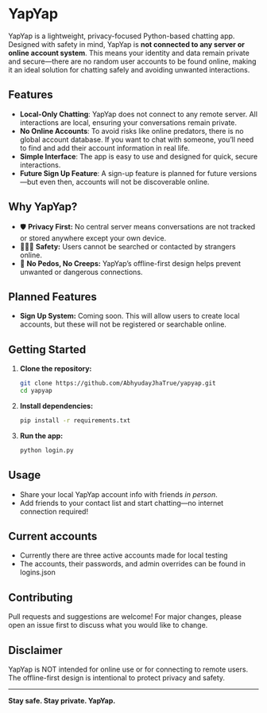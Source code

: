 # YapYap

YapYap is a lightweight, privacy-focused Python-based chatting app. Designed with safety in mind, YapYap is **not connected to any server or online account system**. This means your identity and data remain private and secure—there are no random user accounts to be found online, making it an ideal solution for chatting safely and avoiding unwanted interactions.

## Features

- **Local-Only Chatting**: YapYap does not connect to any remote server. All interactions are local, ensuring your conversations remain private.
- **No Online Accounts**: To avoid risks like online predators, there is no global account database. If you want to chat with someone, you’ll need to find and add their account information in real life.
- **Simple Interface**: The app is easy to use and designed for quick, secure interactions.
- **Future Sign Up Feature**: A sign-up feature is planned for future versions—but even then, accounts will not be discoverable online.

## Why YapYap?

- 🛡️ **Privacy First:** No central server means conversations are not tracked or stored anywhere except your own device.
- 🧑‍🤝‍🧑 **Safety:** Users cannot be searched or contacted by strangers online.
- 🚫 **No Pedos, No Creeps:** YapYap’s offline-first design helps prevent unwanted or dangerous connections.

## Planned Features

- **Sign Up System:** Coming soon. This will allow users to create local accounts, but these will not be registered or searchable online.

## Getting Started

1. **Clone the repository:**
   ```bash
   git clone https://github.com/AbhyudayJhaTrue/yapyap.git
   cd yapyap
   ```

2. **Install dependencies:**
   ```bash
   pip install -r requirements.txt
   ```

3. **Run the app:**
   ```bash
   python login.py
   ```

## Usage

- Share your local YapYap account info with friends *in person*.
- Add friends to your contact list and start chatting—no internet connection required!

## Current accounts
- Currently there are three active accounts made for local testing
- The accounts, their passwords, and admin overrides can be found in logins.json

## Contributing

Pull requests and suggestions are welcome! For major changes, please open an issue first to discuss what you would like to change.

## Disclaimer

YapYap is NOT intended for online use or for connecting to remote users. The offline-first design is intentional to protect privacy and safety.

---

**Stay safe. Stay private. YapYap.**
